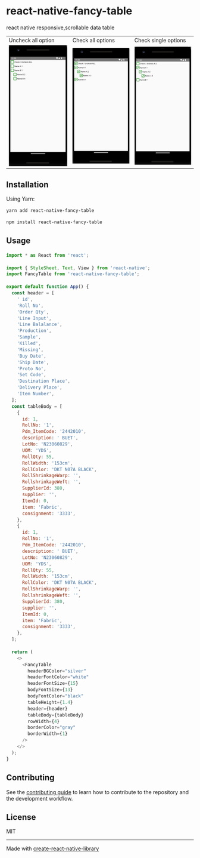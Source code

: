 # react-native-fancy-table

react native responsive,scrollable data table

<table>
  <tr>
     <td>Uncheck all option</td>
    <td>Check all options</td>
     <td>Check single options</td>
  </tr>
  <tr>
    <td><img src="https://raw.githubusercontent.com/itsaladin/react-native-tree-menu/main/screenshots/3.png?token=GHSAT0AAAAAACCG26XGOV7B67VQY6UUILVCZHN7UAA" width="250"/></td>
    <td><img src="https://raw.githubusercontent.com/itsaladin/react-native-tree-menu/main/screenshots/1.png?token=GHSAT0AAAAAACCG26XHISGUM565NQ54X7W2ZHN7SOA" width="250"/></td>
    <td><img src="https://raw.githubusercontent.com/itsaladin/react-native-tree-menu/main/screenshots/2.png?token=GHSAT0AAAAAACCG26XGGXAF6D2YW6SV7TZQZHN7TJA" width="250"/></td>
    
  </tr>
 </table>

## Installation

Using Yarn:

```sh
yarn add react-native-fancy-table
```

```sh
npm install react-native-fancy-table
```

## Usage

```js
import * as React from 'react';

import { StyleSheet, Text, View } from 'react-native';
import FancyTable from 'react-native-fancy-table';

export default function App() {
  const header = [
    ' id',
    'Roll No',
    'Order Qty',
    'Line Input',
    'Line Balalance',
    'Production',
    'Sample',
    'Killed',
    'Missing',
    'Buy Date',
    'Ship Date',
    'Proto No',
    'Set Code',
    'Destination Place',
    'Delivery Place',
    'Item Number',
  ];
  const tableBody = [
    {
      id: 1,
      RollNo: '1',
      Pdm_ItemCode: '2442010',
      description: ' BUET',
      LotNo: 'N23060829',
      UOM: 'YDS',
      RollQty: 55,
      RollWidth: '153cm',
      RollColor: 'DKT N07A BLACK',
      RollShrinkageWarp: '',
      RollshrinkageWeft: '',
      SupplierId: 380,
      supplier: '',
      ItemId: 0,
      item: 'Fabric',
      consignment: '3333',
    },
    {
      id: 1,
      RollNo: '1',
      Pdm_ItemCode: '2442010',
      description: ' BUET',
      LotNo: 'N23060829',
      UOM: 'YDS',
      RollQty: 55,
      RollWidth: '153cm',
      RollColor: 'DKT N07A BLACK',
      RollShrinkageWarp: '',
      RollshrinkageWeft: '',
      SupplierId: 380,
      supplier: '',
      ItemId: 0,
      item: 'Fabric',
      consignment: '3333',
    },
  ];

  return (
    <>
      <FancyTable
        headerBGColor="silver"
        headerFontColor="white"
        headerFontSize={15}
        bodyFontSize={13}
        bodyFontColor="black"
        tableHeight={1.4}
        header={header}
        tableBody={tableBody}
        rowWidth={4}
        borderColor="gray"
        borderWidth={1}
      />
    </>
  );
}
```

## Contributing

See the [contributing guide](CONTRIBUTING.md) to learn how to contribute to the repository and the development workflow.

## License

MIT

---

Made with [create-react-native-library](https://github.com/callstack/react-native-builder-bob)
